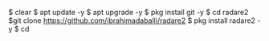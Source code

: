 $ clear
$ apt update -y
$ apt upgrade -y
$ pkg install git -y 
$ cd radare2
$git clone 
https://github.com/ibrahimadaballi/radare2
$ pkg install radare2 -y
$ cd
